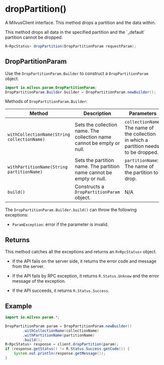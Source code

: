 # dropPartition()

A MilvusClient interface. This method drops a partition and the data within. 

<div class="alert note">
This method drops all data in the specified partition and the `_default` partition cannot be dropped.
</div>

```Java
R<RpcStatus> dropPartition(DropPartitionParam requestParam);
```

## DropPartitionParam

Use the `DropPartitionParam.Builder` to construct a `DropPartitionParam` object.

```Java
import io.milvus.param.DropPartitionParam;
DropPartitionParam.Builder builder = DropPartitionParam.newBuilder();
```

Methods of `DropPartitionParam.Builder`:

| Method                                    | Description                                                  | Parameters                             |
| ----------------------------------------- | ------------------------------------------------------------ | -------------------------------------- |
| `withCollectionName(String collectionName)` | Sets the collection name. The collection name cannot be empty or null. | `collectionName`: The name of the collection in which a partition needs to be dropped. |
| `withPartitionName(String partitionName)`   | Sets the partition name. The partition name cannot be empty or null. | `partitionName`: The name of the partition to drop.   |
| `build()`                                   | Constructs a `DropPartitionParam` object.                        |                           N/A             |

The `DropPartitionParam.Builder.build()` can throw the following exceptions:

- `ParamException`: error if the parameter is invalid.

## Returns

This method catches all the exceptions and returns an `R<RpcStatus>` object.

- If the API fails on the server side, it returns the error code and message from the server.

- If the API fails by RPC exception, it returns `R.Status.Unknow` and the error message of the exception.

- If the API succeeds, it returns `R.Status.Success`.

## Example

```Java
import io.milvus.param.*;

DropPartitionParam param = DropPartitionParam.newBuilder()
        .withCollectionName(collectionName)
        .withPartitionName(partitionName)
        .build();
R<RpcStatus> response = client.dropPartition(param);
if (response.getStatus() != R.Status.Success.getCode()) {
    System.out.println(response.getMessage());
}
```
